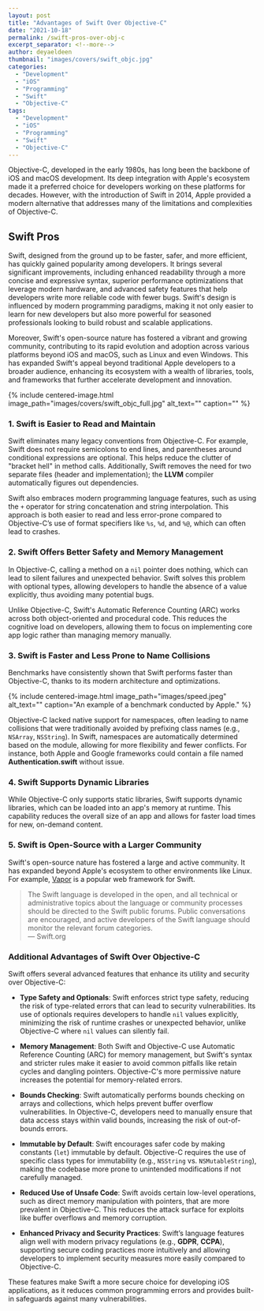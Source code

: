 ```yaml
---
layout: post
title: "Advantages of Swift Over Objective-C"
date: "2021-10-18"
permalink: /swift-pros-over-obj-c
excerpt_separator: <!--more-->
author: deyaeldeen
thumbnail: "images/covers/swift_objc.jpg"
categories: 
  - "Development"
  - "iOS"
  - "Programming"
  - "Swift"
  - "Objective-C"
tags: 
  - "Development"
  - "iOS"
  - "Programming"
  - "Swift"
  - "Objective-C"
---
```


Objective-C, developed in the early 1980s, has long been the backbone of iOS and macOS development. Its deep integration with Apple's ecosystem made it a preferred choice for developers working on these platforms for decades. However, with the introduction of Swift in 2014, Apple provided a modern alternative that addresses many of the limitations and complexities of Objective-C.

<!--more-->  

## Swift Pros

Swift, designed from the ground up to be faster, safer, and more efficient, has quickly gained popularity among developers. It brings several significant improvements, including enhanced readability through a more concise and expressive syntax, superior performance optimizations that leverage modern hardware, and advanced safety features that help developers write more reliable code with fewer bugs. Swift's design is influenced by modern programming paradigms, making it not only easier to learn for new developers but also more powerful for seasoned professionals looking to build robust and scalable applications.

Moreover, Swift's open-source nature has fostered a vibrant and growing community, contributing to its rapid evolution and adoption across various platforms beyond iOS and macOS, such as Linux and even Windows. This has expanded Swift's appeal beyond traditional Apple developers to a broader audience, enhancing its ecosystem with a wealth of libraries, tools, and frameworks that further accelerate development and innovation.

{%
 include centered-image.html 
 image_path="images/covers/swift_objc_full.jpg"
 alt_text="" 
 caption=""
%}

### 1. Swift is Easier to Read and Maintain

Swift eliminates many legacy conventions from Objective-C. For example, Swift does not require semicolons to end lines, and parentheses around conditional expressions are optional. This helps reduce the clutter of "bracket hell" in method calls. Additionally, Swift removes the need for two separate files (header and implementation); the **LLVM** compiler automatically figures out dependencies.

Swift also embraces modern programming language features, such as using the `+` operator for string concatenation and string interpolation. This approach is both easier to read and less error-prone compared to Objective-C’s use of format specifiers like `%s`, `%d`, and `%@`, which can often lead to crashes.

### 2. Swift Offers Better Safety and Memory Management

In Objective-C, calling a method on a `nil` pointer does nothing, which can lead to silent failures and unexpected behavior. Swift solves this problem with optional types, allowing developers to handle the absence of a value explicitly, thus avoiding many potential bugs.

Unlike Objective-C, Swift's Automatic Reference Counting (ARC) works across both object-oriented and procedural code. This reduces the cognitive load on developers, allowing them to focus on implementing core app logic rather than managing memory manually.

### 3. Swift is Faster and Less Prone to Name Collisions

Benchmarks have consistently shown that Swift performs faster than Objective-C, thanks to its modern architecture and optimizations.  

{%
 include centered-image.html 
 image_path="images/speed.jpeg"
 alt_text="" 
 caption="An example of a benchmark conducted by Apple."
%}

Objective-C lacked native support for namespaces, often leading to name collisions that were traditionally avoided by prefixing class names (e.g., `NSArray`, `NSString`). In Swift, namespaces are automatically determined based on the module, allowing for more flexibility and fewer conflicts. For instance, both Apple and Google frameworks could contain a file named **Authentication.swift** without issue.

### 4. Swift Supports Dynamic Libraries

While Objective-C only supports static libraries, Swift supports dynamic libraries, which can be loaded into an app's memory at runtime. This capability reduces the overall size of an app and allows for faster load times for new, on-demand content.

### 5. Swift is Open-Source with a Larger Community

Swift's open-source nature has fostered a large and active community. It has expanded beyond Apple's ecosystem to other environments like Linux. For example, [Vapor](https://vapor.codes) is a popular web framework for Swift.

> The Swift language is developed in the open, and all technical or administrative topics about the language or community processes should be directed to the Swift public forums. Public conversations are encouraged, and active developers of the Swift language should monitor the relevant forum categories.  
> — Swift.org

### Additional Advantages of Swift Over Objective-C

Swift offers several advanced features that enhance its utility and security over Objective-C:

- **Type Safety and Optionals**: Swift enforces strict type safety, reducing the risk of type-related errors that can lead to security vulnerabilities. Its use of optionals requires developers to handle `nil` values explicitly, minimizing the risk of runtime crashes or unexpected behavior, unlike Objective-C where `nil` values can silently fail.

- **Memory Management**: Both Swift and Objective-C use Automatic Reference Counting (ARC) for memory management, but Swift's syntax and stricter rules make it easier to avoid common pitfalls like retain cycles and dangling pointers. Objective-C's more permissive nature increases the potential for memory-related errors.

- **Bounds Checking**: Swift automatically performs bounds checking on arrays and collections, which helps prevent buffer overflow vulnerabilities. In Objective-C, developers need to manually ensure that data access stays within valid bounds, increasing the risk of out-of-bounds errors.

- **Immutable by Default**: Swift encourages safer code by making constants (`let`) immutable by default. Objective-C requires the use of specific class types for immutability (e.g., `NSString` vs. `NSMutableString`), making the codebase more prone to unintended modifications if not carefully managed.

- **Reduced Use of Unsafe Code**: Swift avoids certain low-level operations, such as direct memory manipulation with pointers, that are more prevalent in Objective-C. This reduces the attack surface for exploits like buffer overflows and memory corruption.

- **Enhanced Privacy and Security Practices**: Swift’s language features align well with modern privacy regulations (e.g., **GDPR**, **CCPA**), supporting secure coding practices more intuitively and allowing developers to implement security measures more easily compared to Objective-C.

These features make Swift a more secure choice for developing iOS applications, as it reduces common programming errors and provides built-in safeguards against many vulnerabilities.
